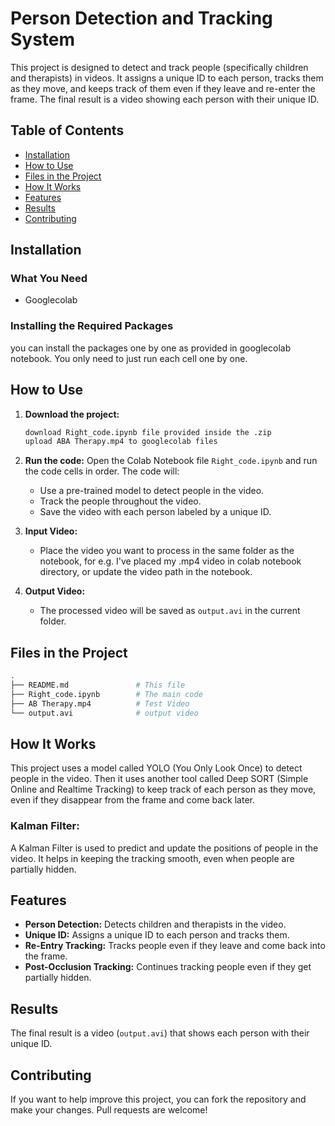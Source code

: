 
# Person Detection and Tracking System

This project is designed to detect and track people (specifically children and therapists) in videos. It assigns a unique ID to each person, tracks them as they move, and keeps track of them even if they leave and re-enter the frame. The final result is a video showing each person with their unique ID.

## Table of Contents
- [Installation](#installation)
- [How to Use](#how-to-use)
- [Files in the Project](#files-in-the-project)
- [How It Works](#how-it-works)
- [Features](#features)
- [Results](#results)
- [Contributing](#contributing)

## Installation

### What You Need
- Googlecolab

### Installing the Required Packages
you can install the packages one by one as provided in googlecolab notebook.
You only need to just run each cell one by one.

## How to Use

1. **Download the project:**
    ```bash
    download Right_code.ipynb file provided inside the .zip
    upload ABA Therapy.mp4 to googlecolab files
    ```

2. **Run the code:**
    Open the Colab Notebook file `Right_code.ipynb` and run the code cells in order. The code will:
    - Use a pre-trained model to detect people in the video.
    - Track the people throughout the video.
    - Save the video with each person labeled by a unique ID.

3. **Input Video:**
    - Place the video you want to process in the same folder as the notebook, for e.g. I've placed my .mp4 video in colab notebook directory, or update the video path in the notebook.

4. **Output Video:**
    - The processed video will be saved as `output.avi` in the current folder.

## Files in the Project

```bash
.
├── README.md               # This file
├── Right_code.ipynb        # The main code 
├── AB Therapy.mp4          # Test Video
└── output.avi              # output video
```

## How It Works

This project uses a model called YOLO (You Only Look Once) to detect people in the video. Then it uses another tool called Deep SORT (Simple Online and Realtime Tracking) to keep track of each person as they move, even if they disappear from the frame and come back later.

### Kalman Filter:
A Kalman Filter is used to predict and update the positions of people in the video. It helps in keeping the tracking smooth, even when people are partially hidden.

## Features

- **Person Detection:** Detects children and therapists in the video.
- **Unique ID:** Assigns a unique ID to each person and tracks them.
- **Re-Entry Tracking:** Tracks people even if they leave and come back into the frame.
- **Post-Occlusion Tracking:** Continues tracking people even if they get partially hidden.

## Results

The final result is a video (`output.avi`) that shows each person with their unique ID.

## Contributing

If you want to help improve this project, you can fork the repository and make your changes. Pull requests are welcome!

